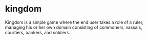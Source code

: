 # kingdom

Kingdom is a simple game where the end user takes a role of a ruler, managing his or her own
domain consisting of commoners, vassals, courtiers, bankers, and soldiers.
